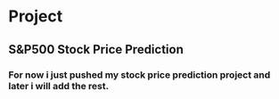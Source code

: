 # Project 
## S&P500 Stock Price Prediction
### For now i just pushed my stock price prediction project and later i will add the rest.
